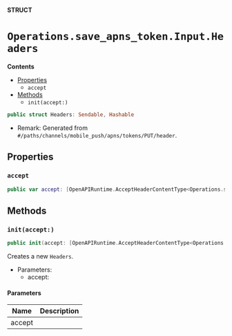 **STRUCT**

# `Operations.save_apns_token.Input.Headers`

**Contents**

- [Properties](#properties)
  - `accept`
- [Methods](#methods)
  - `init(accept:)`

```swift
public struct Headers: Sendable, Hashable
```

- Remark: Generated from `#/paths/channels/mobile_push/apns/tokens/PUT/header`.

## Properties
### `accept`

```swift
public var accept: [OpenAPIRuntime.AcceptHeaderContentType<Operations.save_apns_token.AcceptableContentType>]
```

## Methods
### `init(accept:)`

```swift
public init(accept: [OpenAPIRuntime.AcceptHeaderContentType<Operations.save_apns_token.AcceptableContentType>] = .defaultValues())
```

Creates a new `Headers`.

- Parameters:
  - accept:

#### Parameters

| Name | Description |
| ---- | ----------- |
| accept |  |
